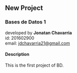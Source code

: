 ## New Project
### Bases de Datos 1


developed by **Jonatan Chavarria**<br>
id: 201602900<br>
email: jdchavarria21@gmail.com<br>

#### Description
This is the first project of BD. 